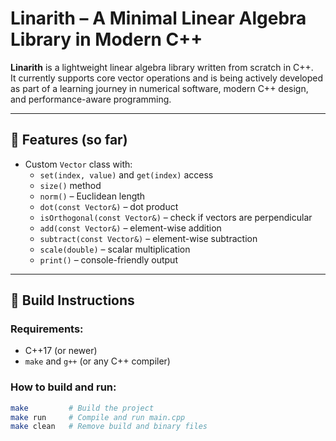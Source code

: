 # Linarith – A Minimal Linear Algebra Library in Modern C++

**Linarith** is a lightweight linear algebra library written from scratch in C++.  
It currently supports core vector operations and is being actively developed as part of a learning journey in numerical software, modern C++ design, and performance-aware programming.

---

## 🚀 Features (so far)

- Custom `Vector` class with:
  - `set(index, value)` and `get(index)` access
  - `size()` method
  - `norm()` – Euclidean length
  - `dot(const Vector&)` – dot product
  - `isOrthogonal(const Vector&)` – check if vectors are perpendicular
  - `add(const Vector&)` – element-wise addition
  - `subtract(const Vector&)` – element-wise subtraction
  - `scale(double)` – scalar multiplication
  - `print()` – console-friendly output

---

## 🔧 Build Instructions

### Requirements:
- C++17 (or newer)
- `make` and `g++` (or any C++ compiler)

### How to build and run:

```bash
make         # Build the project
make run     # Compile and run main.cpp
make clean   # Remove build and binary files
```
